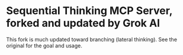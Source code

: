 # Sequential Thinking MCP Server, forked and updated by Grok AI

This fork is much updated toward branching (lateral thinking). See the original for the goal and usage. 
